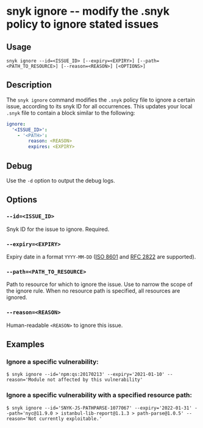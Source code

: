 # snyk ignore -- modify the .snyk policy to ignore stated issues

## Usage

`snyk ignore --id=<ISSUE_ID> [--expiry=<EXPIRY>] [--path=<PATH_TO_RESOURCE>] [--reason=<REASON>] [<OPTIONS>]`

## Description

The `snyk ignore` command modifies the `.snyk` policy file to ignore a certain issue, according to its snyk ID for all occurrences. This updates your local `.snyk` file to contain a block similar to the following:

```yaml
ignore:
  '<ISSUE_ID>':
    - '<PATH>':
        reason: <REASON>
        expires: <EXPIRY>
```

## Debug

Use the `-d` option to output the debug logs.

## Options

### `--id=<ISSUE_ID>`

Snyk ID for the issue to ignore. Required.

### `--expiry=<EXPIRY>`

Expiry date in a format `YYYY-MM-DD` ([ISO 8601](https://www.iso.org/iso-8601-date-and-time-format.html) and [RFC 2822](https://tools.ietf.org/html/rfc2822) are supported).

### `--path=<PATH_TO_RESOURCE>`

Path to resource for which to ignore the issue. Use to narrow the scope of the ignore rule. When no resource path is specified, all resources are ignored.

### `--reason=<REASON>`

Human-readable `<REASON>` to ignore this issue.

## Examples

### Ignore a specific vulnerability:

```
$ snyk ignore --id='npm:qs:20170213' --expiry='2021-01-10' --reason='Module not affected by this vulnerability'
```

### Ignore a specific vulnerability with a specified resource path:

```
$ snyk ignore --id='SNYK-JS-PATHPARSE-1077067' --expiry='2022-01-31' --path='nyc@11.9.0 > istanbul-lib-report@1.1.3 > path-parse@1.0.5' --reason='Not currently exploitable.'
```

